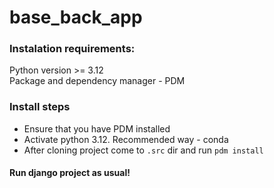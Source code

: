 # base_back_app

### Instalation requirements: 
Python version >= 3.12  
Package and dependency manager - PDM

### Install steps
* Ensure that you have PDM installed
* Activate python 3.12. Recommended way - conda
* After cloning project come to `.src` dir and run `pdm install` 

#### Run django project as usual!
